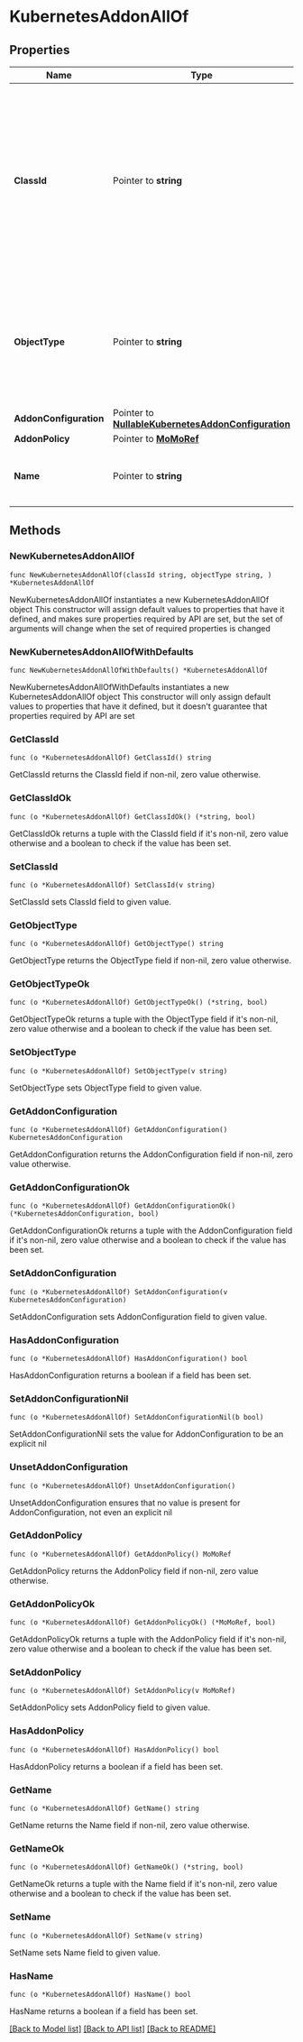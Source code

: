 # KubernetesAddonAllOf

## Properties

Name | Type | Description | Notes
------------ | ------------- | ------------- | -------------
**ClassId** | Pointer to **string** | The fully-qualified name of the instantiated, concrete type. This property is used as a discriminator to identify the type of the payload when marshaling and unmarshaling data. | [default to "kubernetes.Addon"]
**ObjectType** | Pointer to **string** | The fully-qualified name of the instantiated, concrete type. The value should be the same as the &#39;ClassId&#39; property. | [default to "kubernetes.Addon"]
**AddonConfiguration** | Pointer to [**NullableKubernetesAddonConfiguration**](KubernetesAddonConfiguration.md) |  | [optional] 
**AddonPolicy** | Pointer to [**MoMoRef**](MoMoRef.md) |  | [optional] 
**Name** | Pointer to **string** | Name of addon to be installed on a Kubernetes cluster. | [optional] 

## Methods

### NewKubernetesAddonAllOf

`func NewKubernetesAddonAllOf(classId string, objectType string, ) *KubernetesAddonAllOf`

NewKubernetesAddonAllOf instantiates a new KubernetesAddonAllOf object
This constructor will assign default values to properties that have it defined,
and makes sure properties required by API are set, but the set of arguments
will change when the set of required properties is changed

### NewKubernetesAddonAllOfWithDefaults

`func NewKubernetesAddonAllOfWithDefaults() *KubernetesAddonAllOf`

NewKubernetesAddonAllOfWithDefaults instantiates a new KubernetesAddonAllOf object
This constructor will only assign default values to properties that have it defined,
but it doesn't guarantee that properties required by API are set

### GetClassId

`func (o *KubernetesAddonAllOf) GetClassId() string`

GetClassId returns the ClassId field if non-nil, zero value otherwise.

### GetClassIdOk

`func (o *KubernetesAddonAllOf) GetClassIdOk() (*string, bool)`

GetClassIdOk returns a tuple with the ClassId field if it's non-nil, zero value otherwise
and a boolean to check if the value has been set.

### SetClassId

`func (o *KubernetesAddonAllOf) SetClassId(v string)`

SetClassId sets ClassId field to given value.


### GetObjectType

`func (o *KubernetesAddonAllOf) GetObjectType() string`

GetObjectType returns the ObjectType field if non-nil, zero value otherwise.

### GetObjectTypeOk

`func (o *KubernetesAddonAllOf) GetObjectTypeOk() (*string, bool)`

GetObjectTypeOk returns a tuple with the ObjectType field if it's non-nil, zero value otherwise
and a boolean to check if the value has been set.

### SetObjectType

`func (o *KubernetesAddonAllOf) SetObjectType(v string)`

SetObjectType sets ObjectType field to given value.


### GetAddonConfiguration

`func (o *KubernetesAddonAllOf) GetAddonConfiguration() KubernetesAddonConfiguration`

GetAddonConfiguration returns the AddonConfiguration field if non-nil, zero value otherwise.

### GetAddonConfigurationOk

`func (o *KubernetesAddonAllOf) GetAddonConfigurationOk() (*KubernetesAddonConfiguration, bool)`

GetAddonConfigurationOk returns a tuple with the AddonConfiguration field if it's non-nil, zero value otherwise
and a boolean to check if the value has been set.

### SetAddonConfiguration

`func (o *KubernetesAddonAllOf) SetAddonConfiguration(v KubernetesAddonConfiguration)`

SetAddonConfiguration sets AddonConfiguration field to given value.

### HasAddonConfiguration

`func (o *KubernetesAddonAllOf) HasAddonConfiguration() bool`

HasAddonConfiguration returns a boolean if a field has been set.

### SetAddonConfigurationNil

`func (o *KubernetesAddonAllOf) SetAddonConfigurationNil(b bool)`

 SetAddonConfigurationNil sets the value for AddonConfiguration to be an explicit nil

### UnsetAddonConfiguration
`func (o *KubernetesAddonAllOf) UnsetAddonConfiguration()`

UnsetAddonConfiguration ensures that no value is present for AddonConfiguration, not even an explicit nil
### GetAddonPolicy

`func (o *KubernetesAddonAllOf) GetAddonPolicy() MoMoRef`

GetAddonPolicy returns the AddonPolicy field if non-nil, zero value otherwise.

### GetAddonPolicyOk

`func (o *KubernetesAddonAllOf) GetAddonPolicyOk() (*MoMoRef, bool)`

GetAddonPolicyOk returns a tuple with the AddonPolicy field if it's non-nil, zero value otherwise
and a boolean to check if the value has been set.

### SetAddonPolicy

`func (o *KubernetesAddonAllOf) SetAddonPolicy(v MoMoRef)`

SetAddonPolicy sets AddonPolicy field to given value.

### HasAddonPolicy

`func (o *KubernetesAddonAllOf) HasAddonPolicy() bool`

HasAddonPolicy returns a boolean if a field has been set.

### GetName

`func (o *KubernetesAddonAllOf) GetName() string`

GetName returns the Name field if non-nil, zero value otherwise.

### GetNameOk

`func (o *KubernetesAddonAllOf) GetNameOk() (*string, bool)`

GetNameOk returns a tuple with the Name field if it's non-nil, zero value otherwise
and a boolean to check if the value has been set.

### SetName

`func (o *KubernetesAddonAllOf) SetName(v string)`

SetName sets Name field to given value.

### HasName

`func (o *KubernetesAddonAllOf) HasName() bool`

HasName returns a boolean if a field has been set.


[[Back to Model list]](../README.md#documentation-for-models) [[Back to API list]](../README.md#documentation-for-api-endpoints) [[Back to README]](../README.md)


